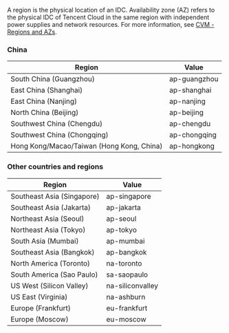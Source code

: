 A region is the physical location of an IDC. Availability zone (AZ) refers to the physical IDC of Tencent Cloud in the same region with independent power supplies and network resources. For more information, see [CVM - Regions and AZs](https://intl.cloud.tencent.com/document/product/213/6091).

### China

| Region | Value |
| ---------------------- | --------------- |
| South China (Guangzhou) | ap-guangzhou |
| East China (Shanghai) | ap-shanghai |
| East China (Nanjing) | ap-nanjing |
| North China (Beijing) | ap-beijing |
| Southwest China (Chengdu) | ap-chengdu |
| Southwest China (Chongqing) | ap-chongqing |
| Hong Kong/Macao/Taiwan (Hong Kong, China) | ap-hongkong |

### Other countries and regions

| Region | Value |
| -------------------- | ---------------- |
| Southeast Asia (Singapore) | ap-singapore |
| Southeast Asia (Jakarta) | ap-jakarta |
| Northeast Asia (Seoul) | ap-seoul |
| Northeast Asia (Tokyo) | ap-tokyo |
| South Asia (Mumbai) | ap-mumbai |
| Southeast Asia (Bangkok) | ap-bangkok |
| North America (Toronto) | na-toronto |
| South America (Sao Paulo) | sa-saopaulo |
| US West (Silicon Valley) | na-siliconvalley|
| US East (Virginia) | na-ashburn |
| Europe (Frankfurt) | eu-frankfurt |
| Europe (Moscow) | eu-moscow |



